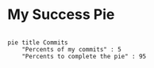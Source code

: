 # My Success Pie

```mermaid

pie title Commits
    "Percents of my commits" : 5
    "Percents to complete the pie" : 95
```